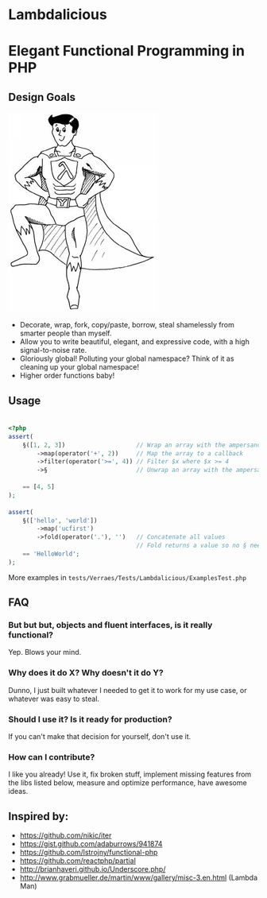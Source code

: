 # Lambdalicious
# Elegant Functional Programming in PHP

## Design Goals

![Lambda Man by Martin Grabmüller](docs/lambda-man.jpg "Lambda Man by Martin Grabmüller")

- Decorate, wrap, fork, copy/paste, borrow, steal shamelessly from smarter people than myself.
- Allow you to write beautiful, elegant, and expressive code, with a high signal-to-noise rate.
- Gloriously global! Polluting your global namespace? Think of it as cleaning up your global namespace!
- Higher order functions baby!

## Usage

```php

<?php
assert(
    §([1, 2, 3])                    // Wrap an array with the ampersand function §()
        ->map(operator('+', 2))     // Map the array to a callback
        ->filter(operator('>=', 4)) // Filter $x where $x >= 4
        ->§                         // Unwrap an array with the ampersand property ->§
    
    == [4, 5]
);

assert(
    §(['hello', 'world'])
        ->map('ucfirst')
        ->fold(operator('.'), '')   // Concatenate all values
                                    // Fold returns a value so no § needed
    == 'HelloWorld';    
);

```

More examples in `tests/Verraes/Tests/Lambdalicious/ExamplesTest.php`


## FAQ

### But but but, objects and fluent interfaces, is it really functional?

Yep. Blows your mind.

### Why does it do X? Why doesn't it do Y?

Dunno, I just built whatever I needed to get it to work for my use case, or whatever was easy to steal.

### Should I use it? Is it ready for production? 

If you can't make that decision for yourself, don't use it.

### How can I contribute?

I like you already! Use it, fix broken stuff, implement missing features from the libs listed below, measure and optimize performance, have awesome ideas.


## Inspired by:

- https://github.com/nikic/iter
- https://gist.github.com/adaburrows/941874
- https://github.com/lstrojny/functional-php
- https://github.com/reactphp/partial
- http://brianhaveri.github.io/Underscore.php/
- http://www.grabmueller.de/martin/www/gallery/misc-3.en.html (Lambda Man)